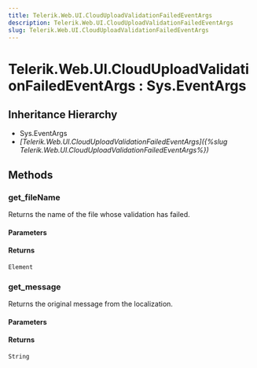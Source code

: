 ```yaml
---
title: Telerik.Web.UI.CloudUploadValidationFailedEventArgs
description: Telerik.Web.UI.CloudUploadValidationFailedEventArgs
slug: Telerik.Web.UI.CloudUploadValidationFailedEventArgs
---
```


# Telerik.Web.UI.CloudUploadValidationFailedEventArgs : Sys.EventArgs 

## Inheritance Hierarchy

* Sys.EventArgs
* *[Telerik.Web.UI.CloudUploadValidationFailedEventArgs]({%slug Telerik.Web.UI.CloudUploadValidationFailedEventArgs%})*


## Methods

### get_fileName

Returns the name of the file whose validation has failed.

#### Parameters

#### Returns

`Element`

### get_message

Returns the original message from the localization.

#### Parameters

#### Returns

`String`  

